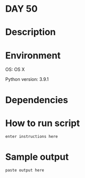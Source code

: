 
# DAY 50

# Description

# Environment
OS: OS X

Python version: 3.9.1

# Dependencies

# How to run script
```
enter instructions here
```

# Sample output
```
paste output here
```
